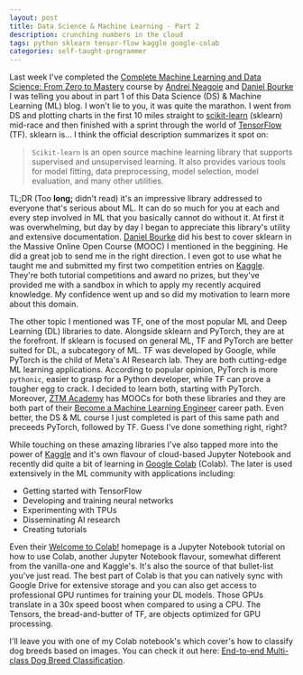 ```yaml
---
layout: post
title: Data Science & Machine Learning - Part 2
description: crunching numbers in the cloud
tags: python sklearn tensor-flow kaggle google-colab
categories: self-taught-programmer
---
```


Last week I've completed the [Complete Machine Learning and Data Science: From Zero to Mastery](https://www.udemy.com/course/complete-machine-learning-and-data-science-zero-to-mastery/) course by [Andrei Neagoie](https://www.udemy.com/user/andrei-neagoie/) and [Daniel Bourke](https://www.udemy.com/user/daniel-bourke-52/) I was telling you about in part 1 of this Data Science (DS) & Machine Learning (ML) blog. I won't lie to you, it was quite the marathon. I went from DS and plotting charts in the first 10 miles straight to [scikit-learn](https://scikit-learn.org/stable/index.html) (sklearn) mid-race and then finished with a sprint through the world of [TensorFlow](https://www.tensorflow.org/) (TF).  sklearn is... I think the official description summarizes it spot on:

>`Scikit-learn` is an open source machine learning library that supports supervised and unsupervised learning. It also provides various tools for model fitting, data preprocessing, model selection, model evaluation, and many other utilities.

TL;DR (Too **long;** didn't read) it's an impressive library addressed to everyone that's serious about ML. It can do so much for you at each and every step involved in ML that you basically cannot do without it. At first it was overwhelming, but day by day I began to appreciate this library's utility and extensive documentation. [Daniel Bourke](https://www.udemy.com/user/daniel-bourke-52/) did his best to cover sklearn in the Massive Online Open Course (MOOC) I mentioned in the beggining. He did a great job to send me in the right direction. I even got to use what he taught me and submitted my first two competition entries on [Kaggle](https://www.kaggle.com). They're both tutorial competitions and award no prizes, but they've provided me with a sandbox in which to apply my recently acquired knowledge. My confidence went up and so did my motivation to learn more about this domain.

The other topic I mentioned was TF, one of the most popular ML and Deep Learning (DL) libraries to date. Alongside sklearn and PyTorch, they are at the forefront. If sklearn is focused on general ML, TF and PyTorch are better suited for DL, a subcategory of ML. TF was developed by Google, while PyTorch is the child of Meta's AI Research lab. They are both cutting-edge ML learning applications. According to popular opinion, PyTorch is more `pythonic`, easier to grasp for a Python developer, while TF can prove a tougher egg to crack. I decided to learn both, starting with PyTorch. Moreover, [ZTM Academy](https://zerotomastery.io/) has MOOCs for both these libraries and they are both part of their [Become a Machine Learning Engineer](https://zerotomastery.io/career-paths/become-a-machine-learning-engineer/) career path. Even better, the DS & ML course I just completed is part of this same path and preceeds PyTorch, followed by TF. Guess I've done something right, right?

While touching on these amazing libraries I've also tapped more into the power of [Kaggle](https://www.kaggle.com) and it's own flavour of cloud-based Jupyter Notebook and recently did quite a bit of learning in [Google Colab](https://colab.research.google.com) (Colab). The later is used extensively in the ML community with applications including:

- Getting started with TensorFlow
- Developing and training neural networks
- Experimenting with TPUs
- Disseminating AI research
- Creating tutorials

Even their [Welcome to Colab!](https://colab.research.google.com) homepage is a Jupyter Notebook tutorial on how to use Colab, another Jupyter Notebook flavour, somewhat different from the vanilla-one and Kaggle's. It's also the source of that bullet-list you've just read. The best part of Colab is that you can natively sync with Google Drive for extensive storage and you can also get access to professional GPU runtimes for training your DL models. Those GPUs translate in a 30x speed boost when compared to using a CPU. The Tensors, the bread-and-butter of TF, are objects optimized for GPU processing.

I'll leave you with one of my Colab notebook's which cover's how to classify dog breeds based on images. You can check it out here: [End-to-end Multi-class Dog Breed Classification](https://colab.research.google.com/drive/101AR8iI2u_CQt9DH3Km_Ha_-SYMqtAyk).